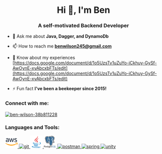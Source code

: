 <h1 align="center">Hi 👋, I'm Ben</h1>
<h3 align="center">A self-motivated Backend Developer</h3>

- 💬 Ask me about **Java, Dagger, and DynamoDb**

- 📫 How to reach me **benwilson245@gmail.com**

- 📄 Know about my experiences [https://docs.google.com/document/d/1o5UzsTv1uZuYo-iCkhuy-GySf-AwOynE-xyAbcxbFTs/edit](https://docs.google.com/document/d/1o5UzsTv1uZuYo-iCkhuy-GySf-AwOynE-xyAbcxbFTs/edit)

- ⚡ Fun fact **I've been a beekeeper since 2015!**

<h3 align="left">Connect with me:</h3>
<p align="left">
<a href="https://linkedin.com/in/bwilson245" target="blank"><img align="center" src="https://raw.githubusercontent.com/rahuldkjain/github-profile-readme-generator/master/src/images/icons/Social/linked-in-alt.svg" alt="ben-wilson-38b811228" height="30" width="40" /></a>
</p>

<h3 align="left">Languages and Tools:</h3>
<p align="left"> <a href="https://aws.amazon.com" target="_blank" rel="noreferrer"> <img src="https://raw.githubusercontent.com/devicons/devicon/master/icons/amazonwebservices/amazonwebservices-original-wordmark.svg" alt="aws" width="40" height="40"/> </a> <a href="https://git-scm.com/" target="_blank" rel="noreferrer"> <img src="https://www.vectorlogo.zone/logos/git-scm/git-scm-icon.svg" alt="git" width="40" height="40"/> </a> <a href="https://www.java.com" target="_blank" rel="noreferrer"> <img src="https://raw.githubusercontent.com/devicons/devicon/master/icons/java/java-original.svg" alt="java" width="40" height="40"/> </a> <a href="https://www.postgresql.org" target="_blank" rel="noreferrer"> <img src="https://raw.githubusercontent.com/devicons/devicon/master/icons/postgresql/postgresql-original-wordmark.svg" alt="postgresql" width="40" height="40"/> </a> <a href="https://postman.com" target="_blank" rel="noreferrer"> <img src="https://www.vectorlogo.zone/logos/getpostman/getpostman-icon.svg" alt="postman" width="40" height="40"/> </a> <a href="https://spring.io/" target="_blank" rel="noreferrer"> <img src="https://www.vectorlogo.zone/logos/springio/springio-icon.svg" alt="spring" width="40" height="40"/> </a> <a href="https://unity.com/" target="_blank" rel="noreferrer"> <img src="https://www.vectorlogo.zone/logos/unity3d/unity3d-icon.svg" alt="unity" width="40" height="40"/> </a> </p>
